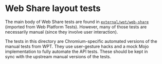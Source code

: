 # Web Share layout tests

The main body of Web Share tests are found in
[`external/wpt/web-share`](../external/wpt/web-share) (imported from Web
Platform Tests). However, many of those tests are necessarily manual
(since they involve user interaction).

The tests in this directory are Chromium-specific automated versions of
the manual tests from WPT. They use user-gesture hacks and a mock Mojo
implementation to fully automate the API tests. These should be kept in
sync with the upstream manual versions of the tests.
